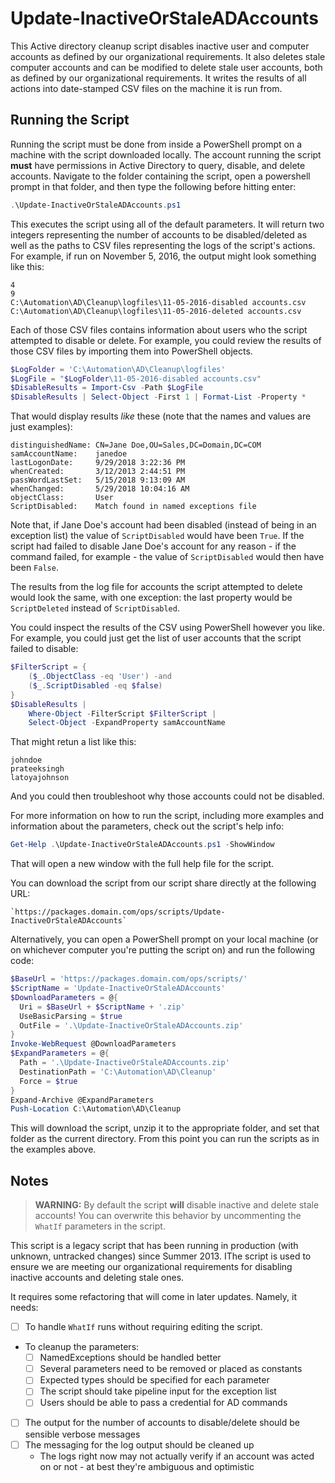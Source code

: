 # Update-InactiveOrStaleADAccounts

This Active directory cleanup script disables inactive user and computer accounts as defined by our organizational requirements.
It also deletes stale computer accounts and can be modified to delete stale user accounts, both as defined by our organizational requirements.
It writes the results of all actions into date-stamped CSV files on the machine it is run from.

## Running the Script

Running the script must be done from inside a PowerShell prompt on a machine with the script downloaded locally.
The account running the script **must** have permissions in Active Directory to query, disable, and delete accounts.
Navigate to the folder containing the script, open a powershell prompt in that folder, and then type the following before hitting enter:

```powershell
.\Update-InactiveOrStaleADAccounts.ps1
```

This executes the script using all of the default parameters.
It will return two integers representing the number of accounts to be disabled/deleted as well as the paths to CSV files representing the logs of the script's actions.
For example, if run on November 5, 2016, the output might look something like this:

```
4
9
C:\Automation\AD\Cleanup\logfiles\11-05-2016-disabled accounts.csv
C:\Automation\AD\Cleanup\logfiles\11-05-2016-deleted accounts.csv
```

Each of those CSV files contains information about users who the script attempted to disable or delete.
For example, you could review the results of those CSV files by importing them into PowerShell objects.

```powershell
$LogFolder = 'C:\Automation\AD\Cleanup\logfiles'
$LogFile = "$LogFolder\11-05-2016-disabled accounts.csv"
$DisableResults = Import-Csv -Path $LogFile
$DisableResults | Select-Object -First 1 | Format-List -Property *
```

That would display results _like_ these (note that the names and
values are just examples):

```
distinguishedName: CN=Jane Doe,OU=Sales,DC=Domain,DC=COM
samAccountName:    janedoe
lastLogonDate:     9/29/2018 3:22:36 PM
whenCreated:       3/12/2013 2:44:51 PM
passWordLastSet:   5/15/2018 9:13:09 AM
whenChanged:       5/29/2018 10:04:16 AM
objectClass:       User
ScriptDisabled:    Match found in named exceptions file
```

Note that, if Jane Doe's account had been disabled (instead of being in an exception list) the value of `ScriptDisabled` would have been `True`.
If the script had failed to disable Jane Doe's account for any reason - if the command failed, for example - the value of `ScriptDisabled` would then have been `False`.

The results from the log file for accounts the script attempted to delete would look the same, with one exception: the last property would be `ScriptDeleted` instead of `ScriptDisabled`.

You could inspect the results of the CSV using PowerShell however you like.
For example, you could just get the list of user accounts that the script failed to disable:

```powershell
$FilterScript = {
    ($_.ObjectClass -eq 'User') -and
    ($_.ScriptDisabled -eq $false)
}
$DisableResults |
    Where-Object -FilterScript $FilterScript |
    Select-Object -ExpandProperty samAccountName
```

That might retun a list like this:

```
johndoe
prateeksingh
latoyajohnson
```

And you could then troubleshoot why those accounts could not be disabled.

For more information on how to run the script, including more examples and information about the parameters, check out the script's help info:

```powershell
Get-Help .\Update-InactiveOrStaleADAccounts.ps1 -ShowWindow
```

That will open a new window with the full help file for the script.

You can download the script from our script share directly at the following URL:

    `https://packages.domain.com/ops/scripts/Update-InactiveOrStaleADAccounts`

Alternatively, you can open a PowerShell prompt on your local machine (or on whichever computer you're putting the script on) and run the following code:

```powershell
$BaseUrl = 'https://packages.domain.com/ops/scripts/'
$ScriptName = 'Update-InactiveOrStaleADAccounts'
$DownloadParameters = @{
  Uri = $BaseUrl + $ScriptName + '.zip'
  UseBasicParsing = $true
  OutFile = '.\Update-InactiveOrStaleADAccounts.zip'
}
Invoke-WebRequest @DownloadParameters
$ExpandParameters = @{
  Path = '.\Update-InactiveOrStaleADAccounts.zip'
  DestinationPath = 'C:\Automation\AD\Cleanup'
  Force = $true
}
Expand-Archive @ExpandParameters
Push-Location C:\Automation\AD\Cleanup
```

This will download the script, unzip it to the appropriate folder, and set that folder as the current directory.
From this point you can run the scripts as in the examples above.

## Notes

> **WARNING:** By default the script **will** disable inactive and delete stale accounts!
> You can overwrite this behavior by uncommenting the `WhatIf` parameters in the script.

This script is a legacy script that has been running in production (with unknown, untracked changes) since Summer 2013.
IThe script is used to ensure we are meeting our organizational requirements for disabling inactive accounts and deleting stale ones.

It requires some refactoring that will come in later updates.
Namely, it needs:

- [ ] To handle `WhatIf` runs without requiring editing the script.
- To cleanup the parameters:
  - [ ] NamedExceptions should be handled better
  - [ ] Several parameters need to be removed or placed as constants
  - [ ] Expected types should be specified for each parameter
  - [ ] The script should take pipeline input for the exception list
  - [ ] Users should be able to pass a credential for AD commands
- [ ] The output for the number of accounts to disable/delete should
  be sensible verbose messages
- [ ] The messaging for the log output should be cleaned up
  - The logs right now may not actually verify if an account was
    acted on or not - at best they're ambiguous and optimistic